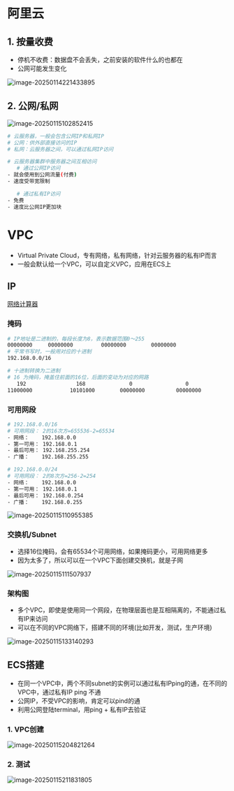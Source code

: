 # 阿里云

## 1. 按量收费

- 停机不收费：数据盘不会丢失，之前安装的软件什么的也都在
- 公网可能发生变化

![image-20250114221433895](https://erick-typora-image.oss-cn-shanghai.aliyuncs.com/img/image-20250114221433895.png)

## 2. 公网/私网

![image-20250115102852415](https://erick-typora-image.oss-cn-shanghai.aliyuncs.com/img/image-20250115102852415.png)

```bash
# 云服务器，一般会包含公网IP和私网IP
# 公网：供外部直接访问的IP
# 私网：云服务器之间，可以通过私网IP访问

# 云服务器集群中服务器之间互相访问
   # 通过公网IP访问
- 就会使用到公网流量(付费)
- 速度受带宽限制

   # 通过私有IP访问
- 免费
- 速度比公网IP更加块
```

# VPC

- Virtual Private Cloud，专有网络，私有网络，针对云服务器的私有IP而言
- 一般会默认给一个VPC，可以自定义VPC，应用在ECS上

## IP

[网络计算器](https://www.sojson.com/convert/subnetmask.html)

### 掩码

```bash
# IP地址是二进制的，每段长度为8，表示数据范围0～255
00000000     00000000         00000000        00000000 
# 平常书写时，一般用对应的十进制
192.168.0.0/16

# 十进制转换为二进制
# 16 为掩码，掩盖住前面的16位，后面的变动为对应的网路
   192                168              0                 0                     16/24
11000000            10101000        00000000          00000000            二进制的前面n位不变，后面动态变换
```

### 可用网段

```bash
# 192.168.0.0/16
# 可用网段： 2的16次方=655536-2=65534
- 网络：    192.168.0.0
- 第一可用： 192.168.0.1
- 最后可用： 192.168.255.254
- 广播：    192.168.255.255

# 192.168.0.0/24
# 可用网段： 2的8次方=256-2=254
- 网络：    192.168.0.0
- 第一可用： 192.168.0.1
- 最后可用： 192.168.0.254
- 广播：    192.168.0.255
```

![image-20250115110955385](https://erick-typora-image.oss-cn-shanghai.aliyuncs.com/img/image-20250115110955385.png)

### 交换机/Subnet

- 选择16位掩码，会有65534个可用网络，如果掩码更小，可用网络更多
- 因为太多了，所以可以在一个VPC下面创建交换机，就是子网

![image-20250115111507937](https://erick-typora-image.oss-cn-shanghai.aliyuncs.com/img/image-20250115111507937.png)

### 架构图

-  多个VPC，即使是使用同一个网段，在物理层面也是互相隔离的，不能通过私有IP来访问
- 可以在不同的VPC网络下，搭建不同的环境(比如开发，测试，生产环境)

![image-20250115133140293](https://erick-typora-image.oss-cn-shanghai.aliyuncs.com/img/image-20250115133140293.png)

## ECS搭建

- 在同一个VPC中，两个不同subnet的实例可以通过私有IPping的通，在不同的VPC中，通过私有IP ping 不通
- 公网IP，不受VPC的影响，肯定可以pind的通
- 利用公网登陆terminal，用ping + 私有IP去验证

### 1. VPC创建

![image-20250115204821264](https://erick-typora-image.oss-cn-shanghai.aliyuncs.com/img/image-20250115204821264.png)

### 2. 测试

![image-20250115211831805](https://erick-typora-image.oss-cn-shanghai.aliyuncs.com/img/image-20250115211831805.png)
